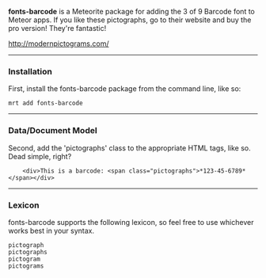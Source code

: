 **fonts-barcode** is a Meteorite package for adding the 3 of 9 Barcode font to Meteor apps.   If you like these pictographs, go to their website and buy the pro version!  They're fantastic!

http://modernpictograms.com/

------------------------
### Installation

First, install the fonts-barcode package from the command line, like so:

````
mrt add fonts-barcode
````

------------------------
### Data/Document Model

Second, add the 'pictographs' class to the appropriate HTML tags, like so.  Dead simple, right?

````
    <div>This is a barcode: <span class="pictographs">*123-45-6789*</span></div>
````

------------------------
### Lexicon

fonts-barcode supports the following lexicon, so feel free to use whichever works best in your syntax.

````
pictograph
pictographs
pictogram
pictograms
````

